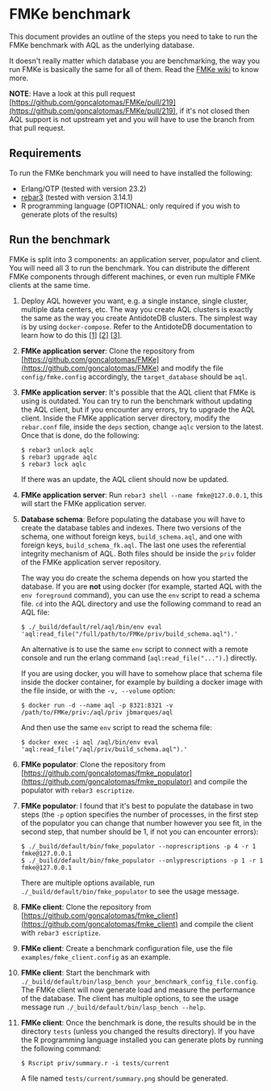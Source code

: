 # FMKe benchmark

This document provides an outline of the steps you need to take to run the FMKe benchmark with AQL as the underlying database.

It doesn't really matter which database you are benchmarking, the way you run FMKe is basically the same for all of them. Read the [FMKe wiki](https://github.com/goncalotomas/FMKe/wiki) to know more.

**NOTE**: Have a look at this pull request [https://github.com/goncalotomas/FMKe/pull/219](https://github.com/goncalotomas/FMKe/pull/219), if it's not closed then AQL support is not upstream yet and you will have to use the branch from that pull request.

## Requirements

To run the FMKe benchmark you will need to have installed the following:

* Erlang/OTP (tested with version 23.2)
* [rebar3](https://www.rebar3.org/) (tested with version 3.14.1)
* R programming language (OPTIONAL: only required if you wish to generate plots of the results)

## Run the benchmark

FMKe is split into 3 components: an application server, populator and client. You will need all 3 to run the benchmark. You can distribute the different FMKe components through different machines, or even run multiple FMKe clients at the same time.

1. Deploy AQL however you want, e.g. a single instance, single cluster, multiple data centers, etc. The way you create AQL clusters is exactly the same as the way you create AntidoteDB clusters. The simplest way is by using `docker-compose`. Refer to the AntidoteDB documentation to learn how to do this [[1]](https://antidotedb.gitbook.io/documentation/quickstart#create-a-cluster) [[2]](https://github.com/AntidoteDB/docker-antidote/tree/master/compose-files) [[3]](https://github.com/AntidoteDB/antidote-connect).

2. **FMKe application server**: Clone the repository from [https://github.com/goncalotomas/FMKe](https://github.com/goncalotomas/FMKe) and modify the file `config/fmke.config` accordingly, the `target_database` should be `aql`.

3. **FMKe application server**: It's possible that the AQL client that FMKe is using is outdated. You can try to run the benchmark without updating the AQL client, but if you encounter any errors, try to upgrade the AQL client. Inside the FMKe application server directory, modify the `rebar.conf` file, inside the `deps` section, change `aqlc` version to the latest. Once that is done, do the following:

    ```shell
    $ rebar3 unlock aqlc
    $ rebar3 upgrade aqlc
    $ rebar3 lock aqlc
    ```

    If there was an update, the AQL client should now be updated.

4. **FMKe application server**: Run `rebar3 shell --name fmke@127.0.0.1`, this will start the FMKe application server.

5. **Database schema**: Before populating the database you will have to create the database tables and indexes. There two versions of the schema, one without foreign keys, `build_schema.aql`, and one with foreign keys, `build_schema_fk.aql`. The last one uses the referential integrity mechanism of AQL. Both files should be inside the `priv` folder of the FMKe application server repository.

    The way you do create the schema depends on how you started the database. If you are **not** using docker (for example, started AQL with the `env foreground` command), you can use the `env` script to read a schema file. `cd` into the AQL directory and use the following command to read an AQL file:

    ```shell
    $ ./_build/default/rel/aql/bin/env eval 'aql:read_file("/full/path/to/FMKe/priv/build_schema.aql").'
    ```

    An alternative is to use the same `env` script to connect with a remote console and run the erlang command (`aql:read_file("...").`) directly.

    If you are using docker, you will have to somehow place that schema file inside the docker container, for example by building a docker image with the file inside, or with the `-v, --volume` option:

    ```shell
    $ docker run -d --name aql -p 8321:8321 -v /path/to/FMKe/priv:/aql/priv jbmarques/aql
    ```

    And then use the same `env` script to read the schema file:

    ```shell
    $ docker exec -i aql /aql/bin/env eval 'aql:read_file("/aql/priv/build_schema.aql").'
    ```

6. **FMKe populator**: Clone the repository from [https://github.com/goncalotomas/fmke_populator](https://github.com/goncalotomas/fmke_populator) and compile the populator with `rebar3 escriptize`.

7. **FMKe populator**: I found that it's best to populate the database in two steps (the `-p` option specifies the number of processes, in the first step of the populator you can change that number however you see fit, in the second step, that number should be 1, if not you can encounter errors):

    ```shell
    $ ./_build/default/bin/fmke_populator --noprescriptions -p 4 -r 1 fmke@127.0.0.1
    $ ./_build/default/bin/fmke_populator --onlyprescriptions -p 1 -r 1 fmke@127.0.0.1
    ```

    There are multiple options available, run `./_build/default/bin/fmke_populator` to see the usage message.

8. **FMKe client**: Clone the repository from [https://github.com/goncalotomas/fmke_client](https://github.com/goncalotomas/fmke_client) and compile the client with `rebar3 escriptize`.

9. **FMKe client**: Create a benchmark configuration file, use the file `examples/fmke_client.config` as an example.

10. **FMKe client**: Start the benchmark with `./_build/default/bin/lasp_bench your_benchmark_config_file.config`. The FMKe client will now generate load and measure the performance of the database. The client has multiple options, to see the usage message run `./_build/default/bin/lasp_bench --help`.

11. **FMKe client**: Once the benchmark is done, the results should be in the directory `tests` (unless you changed the results directory). If you have the R programming language installed you can generate plots by running the following command:

    ```shell
    $ Rscript priv/summary.r -i tests/current
    ```

    A file named `tests/current/summary.png` should be generated.
